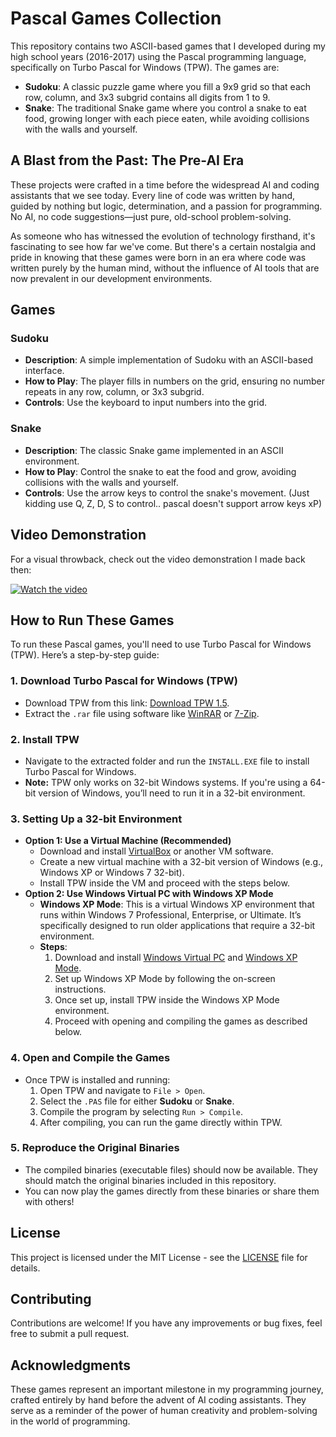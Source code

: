 # Pascal Games Collection

This repository contains two ASCII-based games that I developed during my high school years (2016-2017) using the Pascal programming language, specifically on Turbo Pascal for Windows (TPW). The games are:

- **Sudoku**: A classic puzzle game where you fill a 9x9 grid so that each row, column, and 3x3 subgrid contains all digits from 1 to 9.
- **Snake**: The traditional Snake game where you control a snake to eat food, growing longer with each piece eaten, while avoiding collisions with the walls and yourself.

## A Blast from the Past: The Pre-AI Era

These projects were crafted in a time before the widespread AI and coding assistants that we see today. Every line of code was written by hand, guided by nothing but logic, determination, and a passion for programming. No AI, no code suggestions—just pure, old-school problem-solving.

As someone who has witnessed the evolution of technology firsthand, it's fascinating to see how far we've come. But there's a certain nostalgia and pride in knowing that these games were born in an era where code was written purely by the human mind, without the influence of AI tools that are now prevalent in our development environments.

## Games

### Sudoku
- **Description**: A simple implementation of Sudoku with an ASCII-based interface.
- **How to Play**: The player fills in numbers on the grid, ensuring no number repeats in any row, column, or 3x3 subgrid.
- **Controls**: Use the keyboard to input numbers into the grid.

### Snake
- **Description**: The classic Snake game implemented in an ASCII environment.
- **How to Play**: Control the snake to eat the food and grow, avoiding collisions with the walls and yourself.
- **Controls**: Use the arrow keys to control the snake's movement. (Just kidding use Q, Z, D, S to control.. pascal doesn't support arrow keys xP)

## Video Demonstration
For a visual throwback, check out the video demonstration I made back then:

[![Watch the video](https://img.youtube.com/vi/m8L3mWG8kQ8/0.jpg)](https://youtu.be/m8L3mWG8kQ8)

## How to Run These Games

To run these Pascal games, you'll need to use Turbo Pascal for Windows (TPW). Here’s a step-by-step guide:

### 1. **Download Turbo Pascal for Windows (TPW)**
   - Download TPW from this link: [Download TPW 1.5](https://www.mediafire.com/file/ec8xg06ivpac26y/TPW_1.5.rar/file).
   - Extract the `.rar` file using software like [WinRAR](https://www.win-rar.com/) or [7-Zip](https://www.7-zip.org/).

### 2. **Install TPW**
   - Navigate to the extracted folder and run the `INSTALL.EXE` file to install Turbo Pascal for Windows.
   - **Note:** TPW only works on 32-bit Windows systems. If you're using a 64-bit version of Windows, you’ll need to run it in a 32-bit environment.

### 3. **Setting Up a 32-bit Environment**
   - **Option 1: Use a Virtual Machine (Recommended)**
     - Download and install [VirtualBox](https://www.virtualbox.org/) or another VM software.
     - Create a new virtual machine with a 32-bit version of Windows (e.g., Windows XP or Windows 7 32-bit).
     - Install TPW inside the VM and proceed with the steps below.
   - **Option 2: Use Windows Virtual PC with Windows XP Mode**
     - **Windows XP Mode**: This is a virtual Windows XP environment that runs within Windows 7 Professional, Enterprise, or Ultimate. It’s specifically designed to run older applications that require a 32-bit environment.
     - **Steps**:
       1. Download and install [Windows Virtual PC](https://www.microsoft.com/en-us/download/details.aspx?id=3702) and [Windows XP Mode](https://www.microsoft.com/en-us/download/details.aspx?id=8002).
       2. Set up Windows XP Mode by following the on-screen instructions.
       3. Once set up, install TPW inside the Windows XP Mode environment.
       4. Proceed with opening and compiling the games as described below.

### 4. **Open and Compile the Games**
   - Once TPW is installed and running:
     1. Open TPW and navigate to `File > Open`.
     2. Select the `.PAS` file for either **Sudoku** or **Snake**.
     3. Compile the program by selecting `Run > Compile`.
     4. After compiling, you can run the game directly within TPW.

### 5. **Reproduce the Original Binaries**
   - The compiled binaries (executable files) should now be available. They should match the original binaries included in this repository.
   - You can now play the games directly from these binaries or share them with others!

## License
This project is licensed under the MIT License - see the [LICENSE](LICENSE) file for details.

## Contributing
Contributions are welcome! If you have any improvements or bug fixes, feel free to submit a pull request.

## Acknowledgments
These games represent an important milestone in my programming journey, crafted entirely by hand before the advent of AI coding assistants. They serve as a reminder of the power of human creativity and problem-solving in the world of programming.